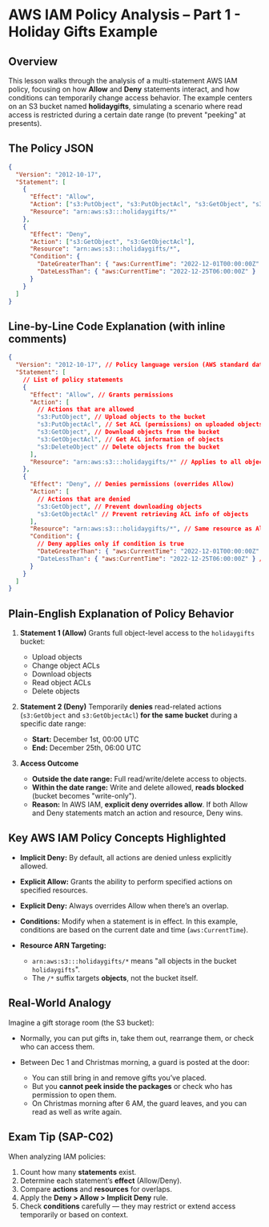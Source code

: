 # AWS IAM Policy Analysis – Part 1 - Holiday Gifts Example

## Overview

This lesson walks through the analysis of a multi-statement AWS IAM policy, focusing on how **Allow** and **Deny** statements interact, and how conditions can temporarily change access behavior. The example centers on an S3 bucket named **holidaygifts**, simulating a scenario where read access is restricted during a certain date range (to prevent "peeking" at presents).

## The Policy JSON

```json
{
  "Version": "2012-10-17",
  "Statement": [
    {
      "Effect": "Allow",
      "Action": ["s3:PutObject", "s3:PutObjectAcl", "s3:GetObject", "s3:GetObjectAcl", "s3:DeleteObject"],
      "Resource": "arn:aws:s3:::holidaygifts/*"
    },
    {
      "Effect": "Deny",
      "Action": ["s3:GetObject", "s3:GetObjectAcl"],
      "Resource": "arn:aws:s3:::holidaygifts/*",
      "Condition": {
        "DateGreaterThan": { "aws:CurrentTime": "2022-12-01T00:00:00Z" },
        "DateLessThan": { "aws:CurrentTime": "2022-12-25T06:00:00Z" }
      }
    }
  ]
}
```

## Line-by-Line Code Explanation (with inline comments)

```json
{
  "Version": "2012-10-17", // Policy language version (AWS standard date)
  "Statement": [
    // List of policy statements
    {
      "Effect": "Allow", // Grants permissions
      "Action": [
        // Actions that are allowed
        "s3:PutObject", // Upload objects to the bucket
        "s3:PutObjectAcl", // Set ACL (permissions) on uploaded objects
        "s3:GetObject", // Download objects from the bucket
        "s3:GetObjectAcl", // Get ACL information of objects
        "s3:DeleteObject" // Delete objects from the bucket
      ],
      "Resource": "arn:aws:s3:::holidaygifts/*" // Applies to all objects in 'holidaygifts' bucket
    },
    {
      "Effect": "Deny", // Denies permissions (overrides Allow)
      "Action": [
        // Actions that are denied
        "s3:GetObject", // Prevent downloading objects
        "s3:GetObjectAcl" // Prevent retrieving ACL info of objects
      ],
      "Resource": "arn:aws:s3:::holidaygifts/*", // Same resource as Allow statement
      "Condition": {
        // Deny applies only if condition is true
        "DateGreaterThan": { "aws:CurrentTime": "2022-12-01T00:00:00Z" }, // After Dec 1st, 00:00 UTC
        "DateLessThan": { "aws:CurrentTime": "2022-12-25T06:00:00Z" } // Before Dec 25th, 06:00 UTC
      }
    }
  ]
}
```

## Plain-English Explanation of Policy Behavior

1. **Statement 1 (Allow)**
   Grants full object-level access to the `holidaygifts` bucket:

   - Upload objects
   - Change object ACLs
   - Download objects
   - Read object ACLs
   - Delete objects

2. **Statement 2 (Deny)**
   Temporarily **denies** read-related actions (`s3:GetObject` and `s3:GetObjectAcl`) **for the same bucket** during a specific date range:

   - **Start:** December 1st, 00:00 UTC
   - **End:** December 25th, 06:00 UTC

3. **Access Outcome**

   - **Outside the date range:** Full read/write/delete access to objects.
   - **Within the date range:** Write and delete allowed, **reads blocked** (bucket becomes "write-only").
   - **Reason:** In AWS IAM, **explicit deny overrides allow**. If both Allow and Deny statements match an action and resource, Deny wins.

## Key AWS IAM Policy Concepts Highlighted

- **Implicit Deny:** By default, all actions are denied unless explicitly allowed.
- **Explicit Allow:** Grants the ability to perform specified actions on specified resources.
- **Explicit Deny:** Always overrides Allow when there’s an overlap.
- **Conditions:** Modify when a statement is in effect. In this example, conditions are based on the current date and time (`aws:CurrentTime`).
- **Resource ARN Targeting:**

  - `arn:aws:s3:::holidaygifts/*` means "all objects in the bucket `holidaygifts`".
  - The `/*` suffix targets **objects**, not the bucket itself.

## Real-World Analogy

Imagine a gift storage room (the S3 bucket):

- Normally, you can put gifts in, take them out, rearrange them, or check who can access them.
- Between Dec 1 and Christmas morning, a guard is posted at the door:

  - You can still bring in and remove gifts you’ve placed.
  - But you **cannot peek inside the packages** or check who has permission to open them.
  - On Christmas morning after 6 AM, the guard leaves, and you can read as well as write again.

## Exam Tip (SAP-C02)

When analyzing IAM policies:

1. Count how many **statements** exist.
2. Determine each statement’s **effect** (Allow/Deny).
3. Compare **actions** and **resources** for overlaps.
4. Apply the **Deny > Allow > Implicit Deny** rule.
5. Check **conditions** carefully — they may restrict or extend access temporarily or based on context.
